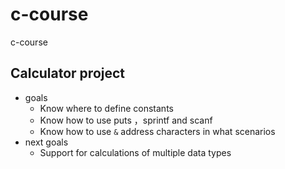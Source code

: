 # c-course
c-course

## Calculator project
- goals
    - Know where to define constants
    - Know how to use puts ，sprintf and scanf
    - Know how to use `&` address characters in what scenarios
- next goals 
  - Support for calculations of multiple data types